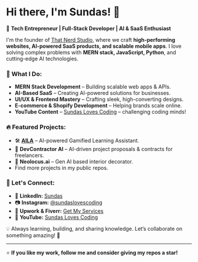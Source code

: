 # Hi there, I'm Sundas! 👋

🚀 **Tech Entrepreneur | Full-Stack Developer | AI & SaaS Enthusiast**

I'm the founder of [That Nerd Studio](https://thatnerdstudio.com), where we craft **high-performing websites, AI-powered SaaS products, and scalable mobile apps**. I love solving complex problems with **MERN stack, JavaScript, Python**, and cutting-edge AI technologies. 

### 🚀 What I Do:
- **MERN Stack Development** – Building scalable web apps & APIs.  
- **AI-Based SaaS** – Creating AI-powered solutions for businesses.  
- **UI/UX & Frontend Mastery** – Crafting sleek, high-converting designs.  
- **E-commerce & Shopify Development** – Helping brands scale online.  
- **YouTube Content** – [Sundas Loves Coding](https://www.youtube.com/@sundaslovescoding) – challenging coding minds!  

### 🔥 Featured Projects:
- 🛠 **[AILA](https://aila.sa)** – AI-powered Gamified Learning Assistant.  
- 📜 **DevContractor AI** – AI-driven project proposals & contracts for freelancers.  
- 💬 **Neolocus.ai** – Gen AI based interior decorator.
-  Find more projects in my public repos.

### 📢 Let's Connect:
- 🔗 **LinkedIn:** [Sundas](https://linkedin.com/in/sundasriasat)  
- 📷 **Instagram:** [@sundaslovescoding](https://instagram.com/sundaslovescoding)  
- 💼 **Upwork & Fiverr:** [Get My Services](https://thatnerdstudio.com)  
- 🎥 **YouTube:** [Sundas Loves Coding](https://www.youtube.com/@sundaslovescoding)  

💡 Always learning, building, and sharing knowledge. Let’s collaborate on something amazing! 🚀  

---
⭐ **If you like my work, follow me and consider giving my repos a star!** 
